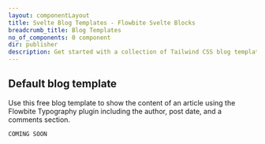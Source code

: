 ```yaml
---
layout: componentLayout
title: Svelte Blog Templates - Flowbite Svelte Blocks
breadcrumb_title: Blog Templates
no_of_components: 0 component
dir: publisher
description: Get started with a collection of Tailwind CSS blog templates, themes, and article layouts to publish content crafted with built-in SEO optimization.
---
```


## Default blog template

Use this free blog template to show the content of an article using the Flowbite Typography plugin including the author, post date, and a comments section.

```svelte example hideOutput
COMING SOON
```
